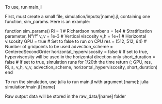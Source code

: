 To use, run main.jl

First, must create a small file, simulation/inputs/[name].jl, containing one function, sim_params. Here is an example:

function sim_params()
    Ri = 1                                  # Richardson number
    s = 1e4                                 # Stratification parameter, N²/f²
    ν_v = 1e-3                              # Vertical viscosity
    ν_h = 1e+1                              # Horizontal viscosity
    GPU = true                              # Set to false to run on CPU
    res = (512, 512, 64)                    # Number of gridpoints to be used
    advection_scheme = CenteredSecondOrder
    horizontal_hyperviscosity = false       # If set to true, hyperviscosity will be used in the horizontal direction only
    short_duration = false                  # If set to true, simulation runs for 1/20th the time
    return (; GPU, res, Ri, s, ν_h, ν_v, advection_scheme, horizontal_hyperviscosity, short_duration)
end

To run the simulation, use julia to run main.jl with argument [name]:
    julia simulation/main.jl [name]

Raw output data will be stored in the raw_data/[name] folder